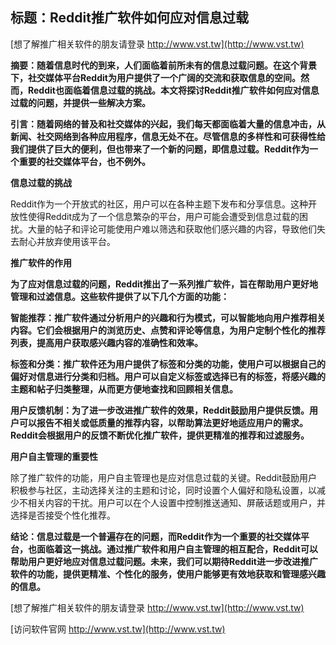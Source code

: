 ## **标题：Reddit推广软件如何应对信息过载**

[想了解推广相关软件的朋友请登录 http://www.vst.tw](http://www.vst.tw)

**摘要：随着信息时代的到来，人们面临着前所未有的信息过载问题。在这个背景下，社交媒体平台Reddit为用户提供了一个广阔的交流和获取信息的空间。然而，Reddit也面临着信息过载的挑战。本文将探讨Reddit推广软件如何应对信息过载的问题，并提供一些解决方案。**

**引言：随着网络的普及和社交媒体的兴起，我们每天都面临着大量的信息冲击，从新闻、社交网络到各种应用程序，信息无处不在。尽管信息的多样性和可获得性给我们提供了巨大的便利，但也带来了一个新的问题，即信息过载。Reddit作为一个重要的社交媒体平台，也不例外。**

**信息过载的挑战**

Reddit作为一个开放式的社区，用户可以在各种主题下发布和分享信息。这种开放性使得Reddit成为了一个信息繁杂的平台，用户可能会遭受到信息过载的困扰。大量的帖子和评论可能使用户难以筛选和获取他们感兴趣的内容，导致他们失去耐心并放弃使用该平台。

**推广软件的作用**

**为了应对信息过载的问题，Reddit推出了一系列推广软件，旨在帮助用户更好地管理和过滤信息。这些软件提供了以下几个方面的功能：**

**智能推荐：推广软件通过分析用户的兴趣和行为模式，可以智能地向用户推荐相关内容。它们会根据用户的浏览历史、点赞和评论等信息，为用户定制个性化的推荐列表，提高用户获取感兴趣内容的准确性和效率。**

**标签和分类：推广软件还为用户提供了标签和分类的功能，使用户可以根据自己的偏好对信息进行分类和归档。用户可以自定义标签或选择已有的标签，将感兴趣的主题和帖子归类整理，从而更方便地查找和回顾相关信息。**

**用户反馈机制：为了进一步改进推广软件的效果，Reddit鼓励用户提供反馈。用户可以报告不相关或低质量的推荐内容，以帮助算法更好地适应用户的需求。Reddit会根据用户的反馈不断优化推广软件，提供更精准的推荐和过滤服务。**

**用户自主管理的重要性**

除了推广软件的功能，用户自主管理也是应对信息过载的关键。Reddit鼓励用户积极参与社区，主动选择关注的主题和讨论，同时设置个人偏好和隐私设置，以减少不相关内容的干扰。用户可以在个人设置中控制推送通知、屏蔽话题或用户，并选择是否接受个性化推荐。

**结论：信息过载是一个普遍存在的问题，而Reddit作为一个重要的社交媒体平台，也面临着这一挑战。通过推广软件和用户自主管理的相互配合，Reddit可以帮助用户更好地应对信息过载问题。未来，我们可以期待Reddit进一步改进推广软件的功能，提供更精准、个性化的服务，使用户能够更有效地获取和管理感兴趣的信息。**

[想了解推广相关软件的朋友请登录 http://www.vst.tw](http://www.vst.tw)


[访问软件官网 http://www.vst.tw](http://www.vst.tw)

